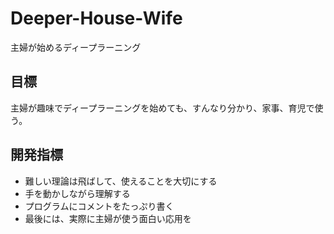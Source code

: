 # Deeper-House-Wife
主婦が始めるディープラーニング

## 目標
主婦が趣味でディープラーニングを始めても、すんなり分かり、家事、育児で使う。

## 開発指標

- 難しい理論は飛ばして、使えることを大切にする
- 手を動かしながら理解する
- プログラムにコメントをたっぷり書く
- 最後には、実際に主婦が使う面白い応用を

